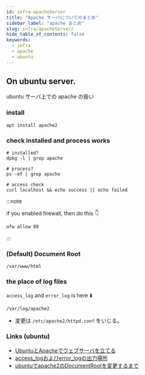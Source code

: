 ```yaml
---
id: infra-apacheServer
title: "Apache サーバについてのまとめ"
sidebar_label: "apache まとめ"
slug: infra/apacheServer/
hide_table_of_contents: false
keywords:
  - infra
  - apache
  - ubuntu
---
```


## On ubuntu server.

ubuntu サーバ上での apache の扱い

### install

```shell
apt install apache2
```

### check installed and process works

```shell
# installed?
dpkg -l | grep apache

# process?
ps -ef | grep apache

# access check
curl localhost && echo success || echo failed
```

:::note

if you enabled firewall, then do this 👇

```sh
ufw allow 80
```

:::

### (Default) Document Root

```
/var/www/html
```


### the place of log files
`access_log` and `error_log` is here ⬇️

```
/var/log/apache2
```

* 変更は `/etc/apache2/httpd.conf` をいじる。

### Links (ubuntu)
* [UbuntuとApacheでウェブサーバを立てる](https://qiita.com/sakkuntyo/items/03742bad0f57a4f46b07)
* [access_logおよびerror_logの出力場所](https://qiita.com/Mitsunori_Tsukada/items/9e7fad3e3ea49fc9a2c7)
* [ubuntuでapache2のDocumentRootを変更するまで](https://qiita.com/shita_fontaine/items/40a086265f0cf07d10e0)